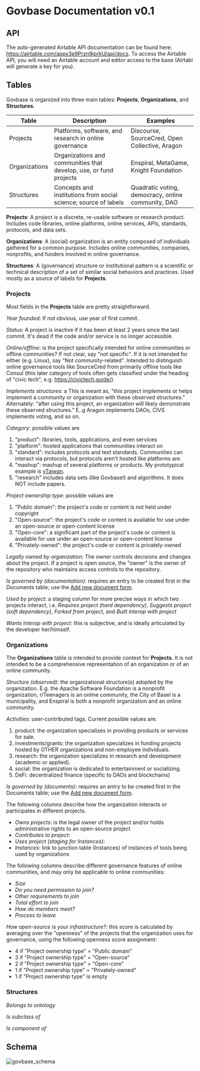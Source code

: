# Govbase Documentation v0.1

## API
The auto-generated Airtable API documentation can be found here: https://airtable.com/appx3e9Przn9iprkU/api/docs. To access the Airtable API, you will need an Airtable account and editor access to the base (Airtabl will generate a key for you).

## Tables
Govbase is organized into three main tables: **Projects**, **Organizations**, and **Structures**.

| Table         | Description                                                       | Examples                                           |
|---------------|-------------------------------------------------------------------|----------------------------------------------------|
| Projects      | Platforms, software, and research in online governance            | Discourse, SourceCred, Open Collective, Aragon     |
| Organizations | Organizations and communities that develop, use, or fund projects | Enspiral, MetaGame, Knight Foundation              |
| Structures    | Concepts and institutions from social science; source of labels   | Quadratic voting, democracy, online community, DAO |

**Projects**: A project is a discrete, re-usable software or research product. Includes code libraries, online platforms, online services, APIs, standards, protocols, and data sets.

**Organizations**: A (social) organization is an entity composed of individuals gathered for a common purpose. Includes online communities, companies, nonprofits, and funders involved in online governance.

**Structures**: A (governance) structure or institutional pattern is a scientific or technical description of a set of similar social behaviors and practices. Used mostly as a source of labels for **Projects**.

### Projects
Most fields in the **Projects** table are pretty straightforward.

*Year founded*: If not obvious, use year of first commit.

*Status*: A project is inactive if it has been at least 2 years since the last commit. It's dead if the code and/or service is no longer accessible.

*Online/offline*: is the project specifically intended for online communities or offline communities? If not clear, say "not specific". If it is not intended for either (e.g. Linux), say "Not community-related". Intended to distinguish online governance tools like SourceCred from primarily offline tools like Consul (this later category of tools often gets classified under the heading of "civic tech", e.g. https://civictech.guide/).

*Implements structures*: a This is meant as, "this project implements or helps implement a community or organization with these observed structures." Alternately: "after using this project, an organization will likely demonstrate these observed structures." E..g Aragon implements DAOs, CIVS implements voting, and so on.
 
*Category*: possible values are
1. "product": libraries, tools, applications, and even services
2. "platform": hosted applications that communities interact on
3. "standard": includes protocols and text standards. Communities can interact via protocols, but protocols aren't hosted like platforms are.
4. "mashup": mashup of several platforms or products. My prototypical example is [vTaiwan](https://info.vtaiwan.tw/).
5. "research" includes data sets (like Govbase!) and algorithms. It does NOT include papers.

*Project ownership type*: possible values are
1. "Public domain": the project's code or content is not held under copyright
2. "Open-source": the project's code or content is available for use under an open-source or open-content license
3. "Open-core": a significant part of the project's code or content is available for use under an open-source or open-content license
4. "Privately-owned": the project's code or content is privately-owned

*Legally owned by organization*: The owner controls decisions and changes about the project. If a project is open source, the "owner" is the owner of the repository who maintains access controls to the repository.

*Is governed by (documentation)*: requires an entry to be created first in the Documents table; use the [Add new document form](https://airtable.com/shrYcazDD1l2xG65m).

*Used by project*: a staging column for more precise ways in which two projects interact, i.e. *Requires project (hard dependency)*, *Suggests project (soft dependency)*, *Forked from project*, and *Built interop with project*

*Wants interop with project*: this is subjective, and is ideally articulated by the developer her/himself.

### Organizations
The **Organizations** table is intended to provide context for **Projects**. It is not intended to be a comprehensive representation of an organization or of an online community.

*Structure (observed)*: the organizational structure(s) adopted by the organization. E.g. the Apache Software Foundation is a nonprofit organization, r/Teenagers is an online community, the City of Basel is a municipality, and Enspiral is both a nonprofit organization and an online community.

*Activities*: user-contributed tags. Current possible values are:
1. product: the organization specializes in providing products or services for sale.
2. investments/grants: the organization specializes in funding projects hosted by OTHER organizations and non-employee individuals.
3. research: the organization specializes in research and development (academic or applied).
4. social: the organization is dedicated to entertainment or socializing.
5. DeFi: decentralized finance (specific to DAOs and blockchains)                 

*Is governed by (documents)*: requires an entry to be created first in the Documents table; use the [Add new document form](https://airtable.com/shrYcazDD1l2xG65m).

The following columns describe how the organization interacts or participates in different projects.
- *Owns projects*: is the legal owner of the project and/or holds administrative rights to an open-source project
- *Contributes to project*:
- *Uses project (staging for Instances)*: 
- *Instances*: link to junction table (Instances) of instances of tools being used by organizations

The following columns describe different governance features of online communities, and may only be applicable to online communities: 
- *Size*
- *Do you need permission to join?*
- *Other requirements to join*
- *Total effort to join*
- *How do members meet?*
- *Process to leave*

*How open-source is your infrastructure?*: this score is calculated by averaging over the "openness" of the projects that the organization uses for governance, using the following openness score assignment:
- 4 if "Project ownership type" = "Public domain"
- 3 if "Project ownership type" = "Open-source"
- 2 if "Project ownership type" = "Open-core"
- 1 if "Project ownership type" = "Privately-owned"
- 1 if "Project ownership type" is empty

### Structures
*Belongs to ontology*

*Is subclass of*

*Is component of*

## Schema
![govbase_schema](https://github.com/thelastjosh/govbase/blob/master/govbase_schema.png)
